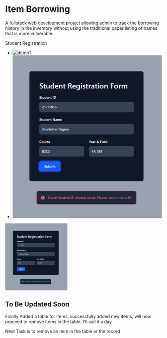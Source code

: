 # Item Borrowing

A fullstack web development project allowing admin to track the borrowing history in the inventory without using the traditional paper listing of names that is more vulnerable.

Student Registration
- ![demo1]()
- ![demo2](demo/registrationFailed.png)

<img src="demo/registrationSuccess.png" alt="Description" width="200" height="auto">

## To Be Updated Soon

Finally Added a table for items, successfully added new items, will now proceed to remove items in the table. I'll call it a day.

Next Task is to remove an item in the table or the record